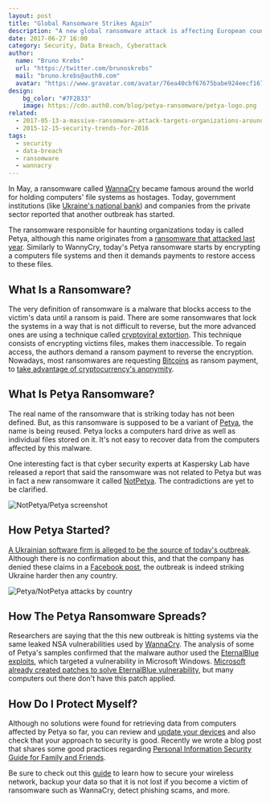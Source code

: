 ```yaml
---
layout: post
title: "Global Ransomware Strikes Again"
description: "A new global ransomware attack is affecting European countries and governments"
date: 2017-06-27 16:00
category: Security, Data Breach, Cyberattack
author:
  name: "Bruno Krebs"
  url: "https://twitter.com/brunoskrebs"
  mail: "bruno.krebs@auth0.com"
  avatar: "https://www.gravatar.com/avatar/76ea40cbf67675babe924eecf167b9b8?s=60"
design:
    bg_color: "#7F2833"
    image: https://cdn.auth0.com/blog/petya-ransomware/petya-logo.png
related:
  - 2017-05-13-a-massive-ransomware-attack-targets-organizations-around-the-globe
  - 2015-12-15-security-trends-for-2016
tags:
  - security
  - data-breach
  - ransomware
  - wannacry
---
```


In May, a ransomware called [WannaCry](https://auth0.com/blog/a-massive-ransomware-attack-targets-organizations-around-the-globe/) became famous around the world for holding computers' file systems as hostages. Today, government institutions (like [Ukraine's national bank](http://www.independent.co.uk/news/world/americas/petya-cyber-attack-us-pharma-merck-ukraine-ransomware-national-bank-power-wpp-ad-agency-wannacry-nhs-a7810906.html)) and companies from the private sector reported that another outbreak has started.

The ransomware responsible for haunting organizations today is called Petya, although this name originates from a [ransomware that attacked last year](https://blog.kaspersky.com/petya-ransomware/11715/). Similarly to WannyCry, today's Petya ransomware starts by encrypting a computers file systems and then it demands payments to restore access to these files.

## What Is a Ransomware?

The very definition of ransomware is a malware that blocks access to the victim's data until a ransom is paid. There are some ransomwares that lock the systems in a way that is not difficult to reverse, but the more advanced ones are using a technique called [cryptoviral extortion](https://en.wikipedia.org/wiki/Cryptoviral_extortion). This technique consists of encrypting victims files, makes them inaccessible. To regain access, the authors demand a ransom payment to reverse the encryption. Nowadays, most ransomwares are requesting [Bitcoins](https://bitcoin.org/) as ransom payment, to [take advantage of cryptocurrency's anonymity](https://bitcoinmagazine.com/articles/is-bitcoin-anonymous-a-complete-beginner-s-guide-1447875283/).

## What Is Petya Ransomware?

The real name of the ransomware that is striking today has not been defined. But, as this ransomware is supposed to be a variant of [Petya](https://blog.kaspersky.com/petya-ransomware/11715/), the name is being reused. Petya locks a computers hard drive as well as individual files stored on it. It's not easy to recover data from the computers affected by this malware.

One interesting fact is that cyber security experts at Kaspersky Lab have released a report that said the ransomware was not related to Petya but was in fact a new ransomware it called [NotPetya](https://www.forbes.com/sites/thomasbrewster/2017/06/27/petya-notpetya-ransomware-is-more-powerful-than-wannacry/#16c86cff532e). The contradictions are yet to be clarified.

![NotPetya/Petya screenshot](https://cdn.auth0.com/blog/petya-ransomware/notpetya.png)

## How Petya Started?

[A Ukrainian software firm is alleged to be the source of today's outbreak](https://www.forbes.com/sites/thomasbrewster/2017/06/27/medoc-firm-blamed-for-ransomware-outbreak/#20ca49ae73c8). Although there is no confirmation about this, and that the company has denied these claims in a [Facebook post](https://www.facebook.com/medoc.ua/posts/1904044929883085), the outbreak is indeed striking Ukraine harder then any country.

![Petya/NotPetya attacks by country](https://cdn.auth0.com/blog/petya-ransomware/by-country.png)

## How The Petya Ransomware Spreads?

Researchers are saying that the this new outbreak is hitting systems via the same leaked NSA vulnerabilities used by [WannaCry](https://auth0.com/blog/a-massive-ransomware-attack-targets-organizations-around-the-globe/). The analysis of some of Petya's samples confirmed that the malware author used the [EternalBlue exploits](https://en.wikipedia.org/wiki/EternalBlue), which targeted a vulnerability in Microsoft Windows. [Microsoft already created patches to solve EternalBlue vulnerability](https://www.theverge.com/2017/4/15/15311846/microsoft-windows-shadow-brokers-nsa-hacks-patched), but many computers out there don't have this patch applied.

## How Do I Protect Myself?

Although no solutions were found for retrieving data from computers affected by Petya so far, you can review and [update your devices](https://www.theverge.com/2017/4/15/15311846/microsoft-windows-shadow-brokers-nsa-hacks-patched) and also check that your approach to security is good. Recently we wrote a blog post that shares some good practices regarding [Personal Information Security Guide for Family and Friends](https://auth0.com/blog/personal-information-security-identity-guide/).

Be sure to check out this [guide](https://auth0.com/blog/personal-information-security-identity-guide/) to learn how to secure your wireless network, backup your data so that it is not lost if you become a victim of ransomware such as WannaCry, detect phishing scams, and more.
